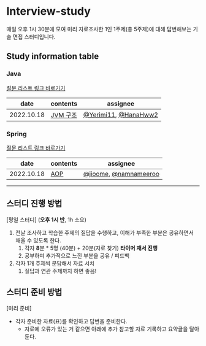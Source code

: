 ﻿# Interview-study
매일 오후 1시 30분에 모여 미리 자료조사한 1인 1주제(총 5주제)에 대해 답변해보는 기술 면접 스터디입니다.

## Study information table
### Java
[질문 리스트 링크 바로가기](https://github.com/Growth-Collectors/Interview-study/blob/main/JAVA/%EC%A7%88%EB%AC%B8%20%EB%A6%AC%EC%8A%A4%ED%8A%B8.md)

date|contents|assignee
--|--|--
2022.10.18|[JVM 구조](https://github.com/Growth-Collectors/Interview-study/blob/main/JAVA/JVM%20%E1%84%80%E1%85%AE%E1%84%8C%E1%85%A9.md)| [@Yerimi11](https://github.com/Yerimi11), [@HanaHww2](https://github.com/HanaHww2)

### Spring
[질문 리스트 링크 바로가기](https://github.com/Growth-Collectors/Interview-study/blob/3c6b0f6a51071188a0071ed9c2ba18d51b12d8df/Spring/%EC%A7%88%EB%AC%B8%20%EB%A6%AC%EC%8A%A4%ED%8A%B8.md)

date|contents|assignee
--|--|--
2022.10.18|[AOP](Spring/AOP.md)| [@jioome](https://github.com/jioome), [@namnameeroo](https://github.com/namnameeroo)


---


## 스터디 진행 방법

[평일 스터디] (**오후 1시 반**, 1h 소요)

1. 전날 조사하고 학습한 주제의 질답을 수행하고, 이해가 부족한 부분은 공유하면서 채울 수 있도록 한다.
    1. 각자 **8**분 * 5명 (40분) + 20분(자료 찾기)  **타이머 재서 진행** 
    2. 공부하며 추가적으로 느낀 부분을 공유 / 피드백
2. 각자 1개 주제씩 분담해서 자료 서치
    1. 질답과 연관 주제까지 하면 좋음!

## 스터디 준비 방법

[미리 준비]

- 각자 준비한 자료(표)를 확인하고 답변을 준비한다.
    - 자료에 오류가 있는 거 같으면 아래에 추가 참고할 자료 기록하고 요약글을 달아둔다.
